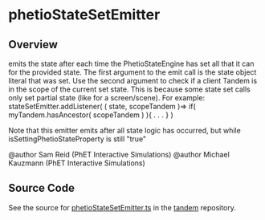 # phetioStateSetEmitter

## Overview

emits the state after each time the PhetioStateEngine has set all that it can for the
provided state. The first argument to the emit call is the state object literal that was set.
Use the second argument to check if a client Tandem is in the scope of the current set state.
This is because some state set calls only set partial state (like for a screen/scene).
For example: stateSetEmitter.addListener( ( state, scopeTandem )=&gt; if( myTandem.hasAncestor( scopeTandem ) ){ . . . } )

Note that this emitter emits after all state logic has occurred, but while isSettingPhetioStateProperty is still "true"

@author Sam Reid (PhET Interactive Simulations)
@author Michael Kauzmann (PhET Interactive Simulations)



## Source Code

See the source for [phetioStateSetEmitter.ts](https://github.com/phetsims/tandem/blob/main/js/phetioStateSetEmitter.ts) in the [tandem](https://github.com/phetsims/tandem) repository.
